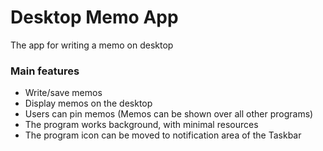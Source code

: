 # Desktop Memo App

The app for writing a memo on desktop

### Main features
- Write/save memos
- Display memos on the desktop
- Users can pin memos (Memos can be shown over all other programs)
- The program works background, with minimal resources
- The program icon can be moved to notification area of the Taskbar
